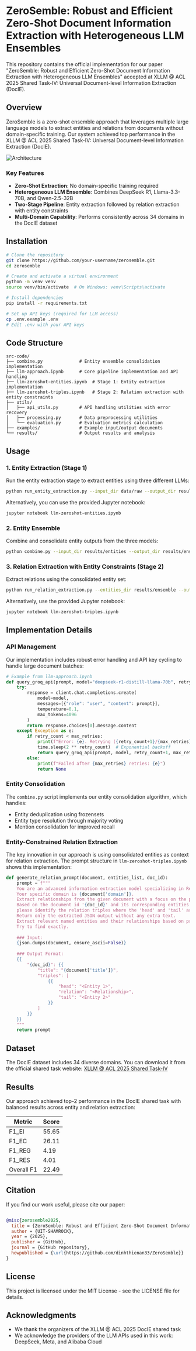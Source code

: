 # ZeroSemble: Robust and Efficient Zero-Shot Document Information Extraction with Heterogeneous LLM Ensembles

This repository contains the official implementation for our paper "ZeroSemble: Robust and Efficient Zero-Shot Document Information Extraction with Heterogeneous LLM Ensembles" accepted at XLLM @ ACL 2025 Shared Task-IV: Universal Document-level Information Extraction (DocIE).


## Overview

ZeroSemble is a zero-shot ensemble approach that leverages multiple large language models to extract entities and relations from documents without domain-specific training. Our system achieved top performance in the XLLM @ ACL 2025 Shared Task-IV: Universal Document-level Information Extraction (DocIE).

![Architecture](xllm.jpg)

### Key Features

- **Zero-Shot Extraction**: No domain-specific training required
- **Heterogeneous LLM Ensemble**: Combines DeepSeek R1, Llama-3.3-70B, and Qwen-2.5-32B
- **Two-Stage Pipeline**: Entity extraction followed by relation extraction with entity constraints
- **Multi-Domain Capability**: Performs consistently across 34 domains in the DocIE dataset

## Installation

```bash
# Clone the repository
git clone https://github.com/your-username/zerosemble.git
cd zerosemble

# Create and activate a virtual environment
python -m venv venv
source venv/bin/activate  # On Windows: venv\Scripts\activate

# Install dependencies
pip install -r requirements.txt

# Set up API keys (required for LLM access)
cp .env.example .env
# Edit .env with your API keys
```

## Code Structure

```
src-code/
├── combine.py              # Entity ensemble consolidation implementation
├── llm-approach.ipynb      # Core pipeline implementation and API handling
├── llm-zeroshot-entities.ipynb  # Stage 1: Entity extraction implementation
├── llm-zeroshot-triples.ipynb   # Stage 2: Relation extraction with entity constraints
├── utils/
│   ├── api_utils.py        # API handling utilities with error recovery
│   ├── processing.py       # Data preprocessing utilities
│   └── evaluation.py       # Evaluation metrics calculation
├── examples/               # Example input/output documents
└── results/                # Output results and analysis
```

## Usage

### 1. Entity Extraction (Stage 1)

Run the entity extraction stage to extract entities using three different LLMs:

```bash
python run_entity_extraction.py --input_dir data/raw --output_dir results/entities
```

Alternatively, you can use the provided Jupyter notebook:

```bash
jupyter notebook llm-zeroshot-entities.ipynb
```

### 2. Entity Ensemble

Combine and consolidate entity outputs from the three models:

```bash
python combine.py --input_dir results/entities --output_dir results/ensemble
```

### 3. Relation Extraction with Entity Constraints (Stage 2)

Extract relations using the consolidated entity set:

```bash
python run_relation_extraction.py --entities_dir results/ensemble --output_dir results/final
```

Alternatively, use the provided Jupyter notebook:

```bash
jupyter notebook llm-zeroshot-triples.ipynb
```

## Implementation Details

### API Management

Our implementation includes robust error handling and API key cycling to handle large document batches:

```python
# Example from llm-approach.ipynb
def query_groq_api(prompt, model="deepseek-r1-distill-llama-70b", retry_count=0, max_retries=5):
    try:
        response = client.chat.completions.create(
            model=model,
            messages=[{"role": "user", "content": prompt}],
            temperature=0.1,
            max_tokens=4096
        )
        return response.choices[0].message.content
    except Exception as e:
        if retry_count < max_retries:
            print(f"Error: {e}. Retrying ({retry_count+1}/{max_retries})...")
            time.sleep(2 ** retry_count)  # Exponential backoff
            return query_groq_api(prompt, model, retry_count+1, max_retries)
        else:
            print(f"Failed after {max_retries} retries: {e}")
            return None
```

### Entity Consolidation

The `combine.py` script implements our entity consolidation algorithm, which handles:

- Entity deduplication using frozensets
- Entity type resolution through majority voting
- Mention consolidation for improved recall

### Entity-Constrained Relation Extraction

The key innovation in our approach is using consolidated entities as context for relation extraction. The prompt structure in `llm-zeroshot-triples.ipynb` shows this implementation:

```python
def generate_relation_prompt(document, entities_list, doc_id):
    prompt = f"""
    You are an advanced information extraction model specializing in Relation Extraction (RE). 
    Your specific domain is {document['domain']}.
    Extract relationships from the given document with a focus on the provided entities. 
    Based on the document id '{doc_id}' and its corresponding entities {entities_list}, 
    please identify the relation triples where the 'head' and 'tail' are among these entities.
    Return only the extracted JSON output without any extra text.
    Extract relevant named entities and their relationships based on predefined RE labels.
    Try to find exactly.
    
    ### Input:
    {json.dumps(document, ensure_ascii=False)}
    
    ### Output Format:
    {{
        "{doc_id}": {{
            "title": "{document['title']}",
            "triples": [
                {{
                    "head": "<Entity 1>",
                    "relation": "<Relationship>",
                    "tail": "<Entity 2>"
                }}
            ]
        }}
    }}
    """
    return prompt
```

## Dataset

The DocIE dataset includes 34 diverse domains. You can download it from the official shared task website:
[XLLM @ ACL 2025 Shared Task-IV](https://xllms.github.io/DocIE/)

## Results

Our approach achieved top-2 performance in the DocIE shared task with balanced results across entity and relation extraction:

| Metric     | Score |
|------------|-------|
| F1_EI      | 55.65 |
| F1_EC      | 26.11 |
| F1_REG     | 4.19  |
| F1_RES     | 4.01  |
| Overall F1 | 22.49 |
## Citation

If you find our work useful, please cite our paper:

```bibtex

@misc{zerosemble2025,
  title = {ZeroSemble: Robust and Efficient Zero-Shot Document Information Extraction with Heterogeneous LLM Ensembles},
  author = {UIT-SHAMROCK},
  year = {2025},
  publisher = {GitHub},
  journal = {GitHub repository},
  howpublished = {\url{https://github.com/dinhthienan33/ZeroSemble}}
}

```

## License

This project is licensed under the MIT License - see the LICENSE file for details.

## Acknowledgments

- We thank the organizers of the XLLM @ ACL 2025 DocIE shared task
- We acknowledge the providers of the LLM APIs used in this work: DeepSeek, Meta, and Alibaba Cloud
